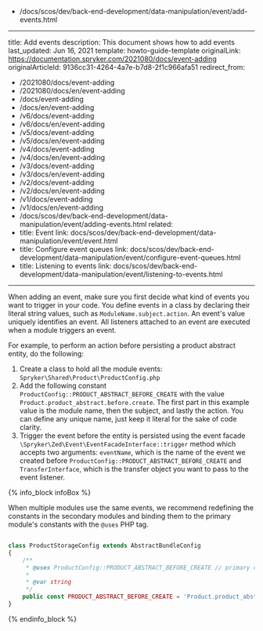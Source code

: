   - /docs/scos/dev/back-end-development/data-manipulation/event/add-events.html
---
title: Add events
description: This document shows how to add events
last_updated: Jun 16, 2021
template: howto-guide-template
originalLink: https://documentation.spryker.com/2021080/docs/event-adding
originalArticleId: 9136cc31-4264-4a7e-b7d8-2f1c966afa51
redirect_from:
  - /2021080/docs/event-adding
  - /2021080/docs/en/event-adding
  - /docs/event-adding
  - /docs/en/event-adding
  - /v6/docs/event-adding
  - /v6/docs/en/event-adding
  - /v5/docs/event-adding
  - /v5/docs/en/event-adding
  - /v4/docs/event-adding
  - /v4/docs/en/event-adding
  - /v3/docs/event-adding
  - /v3/docs/en/event-adding
  - /v2/docs/event-adding
  - /v2/docs/en/event-adding
  - /v1/docs/event-adding
  - /v1/docs/en/event-adding
  - /docs/scos/dev/back-end-development/data-manipulation/event/adding-events.html
related:
  - title: Event
    link: docs/scos/dev/back-end-development/data-manipulation/event/event.html
  - title: Configure event queues
    link: docs/scos/dev/back-end-development/data-manipulation/event/configure-event-queues.html
  - title: Listening to events
    link: docs/scos/dev/back-end-development/data-manipulation/event/listening-to-events.html
---

When adding an event, make sure you first decide what kind of events you want to trigger in your code. You define events in a class by declaring their literal string values, such as `ModuleName.subject.action`. An event's value uniquely identifies an event. All listeners attached to an event are executed when a module triggers an event.

For example, to perform an action before persisting a product abstract entity, do the following:

1. Create a class to hold all the module events: `Spryker\Shared\Product\ProductConfig.php`
2. Add the following constant `ProductConfig::PRODUCT_ABSTRACT_BEFORE_CREATE` with the value `Product.product_abstract.before.create`. The first part in this example value is the module name, then the subject, and lastly the action. You can define any unique name, just keep it literal for the sake of code clarity.
3. Trigger the event before the entity is persisted using the event facade `\Spryker\Zed\Event\EventFacadeInterface::trigger` method which accepts two arguments: `eventName`, which is the name of the event we created before `ProductConfig::PRODUCT_ABSTRACT_BEFORE_CREATE` and `TransferInterface`, which is the transfer object you want to pass to the event listener.

{% info_block infoBox %}

When multiple modules use the same events, we recommend redefining the constants in the secondary modules and binding them to the primary module's constants with the `@uses` PHP tag.

```php

class ProductStorageConfig extends AbstractBundleConfig
{
    /**
     * @uses ProductConfig::PRODUCT_ABSTRACT_BEFORE_CREATE // primary constant
     *
     * @var string
     */
    public const PRODUCT_ABSTRACT_BEFORE_CREATE = 'Product.product_abstract.before.create'; // secondary constant
}
```

{% endinfo_block %}
